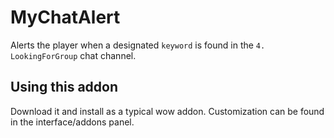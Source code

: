 # MyChatAlert

Alerts the player when a designated `keyword` is found in the `4. LookingForGroup` chat channel.

## Using this addon

Download it and install as a typical wow addon. Customization can be found in the interface/addons panel.
